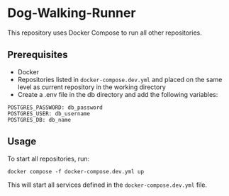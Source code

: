 # Dog-Walking-Runner

This repository uses Docker Compose to run all other repositories.

## Prerequisites

- Docker
- Repositories listed in `docker-compose.dev.yml` and placed on the same level as current repository in the working directory
- Create a .env file in the db directory and add the following variables:

```
POSTGRES_PASSWORD: db_password
POSTGRES_USER: db_username
POSTGRES_DB: db_name
```

## Usage

To start all repositories, run:
```
docker compose -f docker-compose.dev.yml up
```
This will start all services defined in the `docker-compose.dev.yml` file.